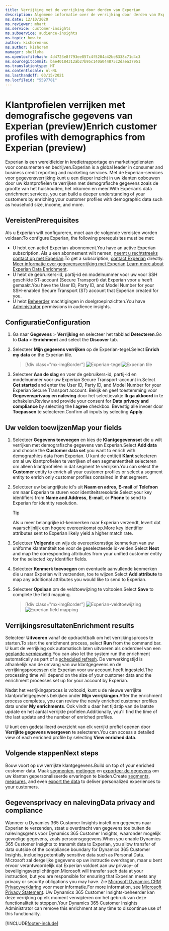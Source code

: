 ```yaml
---
title: Verrijking met de verrijking door derden van Experian
description: Algemene informatie over de verrijking door derden van Experian.
ms.date: 12/10/2020
ms.reviewer: mhart
ms.service: customer-insights
ms.subservice: audience-insights
ms.topic: how-to
author: kishorem-ms
ms.author: kishorem
manager: shellyha
ms.openlocfilehash: 4d4723e8f793ee857c4f5204a42be8338c71d4c3
ms.sourcegitcommit: bae40184312ab27b95c140a044875c2daea37951
ms.translationtype: HT
ms.contentlocale: nl-NL
ms.lasthandoff: 03/15/2021
ms.locfileid: "5597781"
---
```

# <a name="enrich-customer-profiles-with-demographics-from-experian-preview"></a><span data-ttu-id="38b73-103">Klantprofielen verrijken met demografische gegevens van Experian (preview)</span><span class="sxs-lookup"><span data-stu-id="38b73-103">Enrich customer profiles with demographics from Experian (preview)</span></span>

<span data-ttu-id="38b73-104">Experian is een wereldleider in kredietrapportage en marketingdiensten voor consumenten en bedrijven.</span><span class="sxs-lookup"><span data-stu-id="38b73-104">Experian is a global leader in consumer and business credit reporting and marketing services.</span></span> <span data-ttu-id="38b73-105">Met de Experian-services voor gegevensverrijking kunt u een dieper inzicht in uw klanten opbouwen door uw klantprofielen te verrijken met demografische gegevens zoals de grootte van het huishouden, het inkomen en meer.</span><span class="sxs-lookup"><span data-stu-id="38b73-105">With Experian’s data enrichment services, you can build a deeper understanding of your customers by enriching your customer profiles with demographic data such as household size, income, and more.</span></span>

## <a name="prerequisites"></a><span data-ttu-id="38b73-106">Vereisten</span><span class="sxs-lookup"><span data-stu-id="38b73-106">Prerequisites</span></span>

<span data-ttu-id="38b73-107">Als u Experian wilt configureren, moet aan de volgende vereisten worden voldaan:</span><span class="sxs-lookup"><span data-stu-id="38b73-107">To configure Experian, the following prerequisites must be met:</span></span>

- <span data-ttu-id="38b73-108">U hebt een actief Experian-abonnement.</span><span class="sxs-lookup"><span data-stu-id="38b73-108">You have an active Experian subscription.</span></span> <span data-ttu-id="38b73-109">Als u een abonnement wilt nemen, [neemt u rechtstreeks contact op met Experian](https://www.experian.com/marketing-services/contact).</span><span class="sxs-lookup"><span data-stu-id="38b73-109">To get a subscription, [contact Experian](https://www.experian.com/marketing-services/contact) directly.</span></span> <span data-ttu-id="38b73-110">[Meer informatie over gegevensverrijking met Experian](https://www.experian.com/marketing-services/microsoft?cmpid=ems_web_mci_cdppage).</span><span class="sxs-lookup"><span data-stu-id="38b73-110">[Learn more about Experian Data Enrichment](https://www.experian.com/marketing-services/microsoft?cmpid=ems_web_mci_cdppage).</span></span>
- <span data-ttu-id="38b73-111">U hebt de gebruikers-id, partij-id en modelnummer voor uw voor SSH geschikte ST-account (Secure Transport) dat Experian voor u heeft gemaakt.</span><span class="sxs-lookup"><span data-stu-id="38b73-111">You have the User ID, Party ID, and Model Number for your SSH-enabled Secure Transport (ST) account that Experian created for you.</span></span>
- <span data-ttu-id="38b73-112">U hebt [Beheerder](permissions.md#administrator) machtigingen in doelgroepinzichten.</span><span class="sxs-lookup"><span data-stu-id="38b73-112">You have [Administrator](permissions.md#administrator) permissions in audience insights.</span></span>

## <a name="configuration"></a><span data-ttu-id="38b73-113">Configuratie</span><span class="sxs-lookup"><span data-stu-id="38b73-113">Configuration</span></span>

1. <span data-ttu-id="38b73-114">Ga naar **Gegevens** > **Verrijking** en selecteer het tabblad **Detecteren**.</span><span class="sxs-lookup"><span data-stu-id="38b73-114">Go to **Data** > **Enrichment** and select the **Discover** tab.</span></span>

1. <span data-ttu-id="38b73-115">Selecteer **Mijn gegevens verrijken** op de Experian-tegel.</span><span class="sxs-lookup"><span data-stu-id="38b73-115">Select **Enrich my data** on the Experian tile.</span></span>

   > [!div class="mx-imgBorder"]
   > <span data-ttu-id="38b73-116">![Experian-tegel](media/experian-tile.png "Experian-tegel")</span><span class="sxs-lookup"><span data-stu-id="38b73-116">![Experian tile](media/experian-tile.png "Experian tile")</span></span>

1. <span data-ttu-id="38b73-117">Selecteer **Aan de slag** en voer de gebruikers-id, partij-id en modelnummer voor uw Experian Secure Transport-account in.</span><span class="sxs-lookup"><span data-stu-id="38b73-117">Select **Get started** and enter the User ID, Party ID, and Model Number for your Experian Secure Transport account.</span></span> <span data-ttu-id="38b73-118">Bekijk en geef toestemming voor **Gegevensprivacy en naleving** door het selectievakje **Ik ga akkoord** in te schakelen.</span><span class="sxs-lookup"><span data-stu-id="38b73-118">Review and provide your consent for **Data privacy and compliance** by selecting the **I agree** checkbox.</span></span> <span data-ttu-id="38b73-119">Bevestig alle invoer door **Toepassen** te selecteren.</span><span class="sxs-lookup"><span data-stu-id="38b73-119">Confirm all inputs by selecting **Apply**.</span></span>

## <a name="map-your-fields"></a><span data-ttu-id="38b73-120">Uw velden toewijzen</span><span class="sxs-lookup"><span data-stu-id="38b73-120">Map your fields</span></span>

1.  <span data-ttu-id="38b73-121">Selecteer **Gegevens toevoegen** en kies de **Klantgegevensset** die u wilt verrijken met demografische gegevens van Experian.</span><span class="sxs-lookup"><span data-stu-id="38b73-121">Select **Add data** and choose the **Customer data set** you want to enrich with demographics data from Experian.</span></span> <span data-ttu-id="38b73-122">U kunt de entiteit **Klant** selecteren om al uw klantprofielen te verrijken of een segmententiteit selecteren om alleen klantprofielen in dat segment te verrijken.</span><span class="sxs-lookup"><span data-stu-id="38b73-122">You can select the **Customer** entity to enrich all your customer profiles or select a segment entity to enrich only customer profiles contained in that segment.</span></span>

1. <span data-ttu-id="38b73-123">Selecteer uw belangrijkste id's uit **Naam en adres**​, **E-mail** of **Telefoon** om naar Experian te sturen voor identiteitsresolutie.</span><span class="sxs-lookup"><span data-stu-id="38b73-123">Select your key identifiers from **Name and Address**, **E-mail**, or **Phone** to send to Experian for identity resolution.</span></span>

   > [!TIP]
   > <span data-ttu-id="38b73-124">Als u meer belangrijke id-kenmerken naar Experian verzendt, levert dat waarschijnlijk een hogere overeenkomst op.</span><span class="sxs-lookup"><span data-stu-id="38b73-124">More key identifier attributes sent to Experian likely yield a higher match rate.</span></span>

1. <span data-ttu-id="38b73-125">Selecteer **Volgende** en wijs de overeenkomstige kenmerken van uw uniforme klantentiteit toe voor de geselecteerde id-velden.</span><span class="sxs-lookup"><span data-stu-id="38b73-125">Select **Next** and map the corresponding attributes from your unified customer entity for the selected key identifier fields.</span></span>

1. <span data-ttu-id="38b73-126">Selecteer **Kenmerk toevoegen** om eventuele aanvullende kenmerken die u naar Experian wilt verzenden, toe te wijzen.</span><span class="sxs-lookup"><span data-stu-id="38b73-126">Select **Add attribute** to map any additional attributes you would like to send to Experian.</span></span>

1.  <span data-ttu-id="38b73-127">Selecteer **Opslaan** om de veldtoewijzing te voltooien.</span><span class="sxs-lookup"><span data-stu-id="38b73-127">Select **Save** to complete the field mapping.</span></span>

    > [!div class="mx-imgBorder"]
    > <span data-ttu-id="38b73-128">![Experian-veldtoewijzing](media/experian-field-mapping.png "Experian-veldtoewijzing")</span><span class="sxs-lookup"><span data-stu-id="38b73-128">![Experian field mapping](media/experian-field-mapping.png "Experian field mapping")</span></span>

## <a name="enrichment-results"></a><span data-ttu-id="38b73-129">Verrijkingsresultaten</span><span class="sxs-lookup"><span data-stu-id="38b73-129">Enrichment results</span></span>

<span data-ttu-id="38b73-130">Selecteer **Uitvoeren** vanaf de opdrachtbalk om het verrijkingsproces te starten.</span><span class="sxs-lookup"><span data-stu-id="38b73-130">To start the enrichment process, select **Run** from the command bar.</span></span> <span data-ttu-id="38b73-131">U kunt de verrijking ook automatisch laten uitvoeren als onderdeel van een [geplande vernieuwing](system.md#schedule-tab).</span><span class="sxs-lookup"><span data-stu-id="38b73-131">You can also let the system run the enrichment automatically as part of a [scheduled refresh](system.md#schedule-tab).</span></span> <span data-ttu-id="38b73-132">De verwerkingstijd is afhankelijk van de omvang van uw klantgegevens en de verrijkingsprocessen die Experian voor uw account heeft ingesteld.</span><span class="sxs-lookup"><span data-stu-id="38b73-132">The processing time will depend on the size of your customer data and the enrichment processes set up for your account by Experian.</span></span>

<span data-ttu-id="38b73-133">Nadat het verrijkingsproces is voltooid, kunt u de nieuwe verrijkte klantprofielgegevens bekijken onder **Mijn verrijkingen**.</span><span class="sxs-lookup"><span data-stu-id="38b73-133">After the enrichment process completes, you can review the newly enriched customer profiles data under **My enrichments**.</span></span> <span data-ttu-id="38b73-134">Ook vindt u daar het tijdstip van de laatste update en het aantal verrijkte profielen.</span><span class="sxs-lookup"><span data-stu-id="38b73-134">Additionally, you'll find the time of the last update and the number of enriched profiles.</span></span>

<span data-ttu-id="38b73-135">U kunt een gedetailleerd overzicht van elk verrijkt profiel openen door **Verrijkte gegevens weergeven** te selecteren.</span><span class="sxs-lookup"><span data-stu-id="38b73-135">You can access a detailed view of each enriched profile by selecting **View enriched data**.</span></span>

## <a name="next-steps"></a><span data-ttu-id="38b73-136">Volgende stappen</span><span class="sxs-lookup"><span data-stu-id="38b73-136">Next steps</span></span>

<span data-ttu-id="38b73-137">Bouw voort op uw verrijkte klantgegevens.</span><span class="sxs-lookup"><span data-stu-id="38b73-137">Build on top of your enriched customer data.</span></span> <span data-ttu-id="38b73-138">Maak [segmenten](segments.md), [metingen](measures.md) en [exporteer de gegevens](export-destinations.md) om uw klanten gepersonaliseerde ervaringen te bieden.</span><span class="sxs-lookup"><span data-stu-id="38b73-138">Create [segments](segments.md), [measures](measures.md), and even [export the data](export-destinations.md) to deliver personalized experiences to your customers.</span></span>

## <a name="data-privacy-and-compliance"></a><span data-ttu-id="38b73-139">Gegevensprivacy en naleving</span><span class="sxs-lookup"><span data-stu-id="38b73-139">Data privacy and compliance</span></span>

<span data-ttu-id="38b73-140">Wanneer u Dynamics 365 Customer Insights instelt om gegevens naar Experian te verzenden, staat u overdracht van gegevens toe buiten de nalevingsgrens voor Dynamics 365 Customer Insights, waaronder mogelijk gevoelige gegevens, zoals persoonsgegevens.</span><span class="sxs-lookup"><span data-stu-id="38b73-140">When you enable Dynamics 365 Customer Insights to transmit data to Experian, you allow transfer of data outside of the compliance boundary for Dynamics 365 Customer Insights, including potentially sensitive data such as Personal Data.</span></span> <span data-ttu-id="38b73-141">Microsoft zal dergelijke gegevens op uw instructie overdragen, maar u bent ervoor verantwoordelijk dat Experian voldoet aan uw privacy- of beveiligingsverplichtingen.</span><span class="sxs-lookup"><span data-stu-id="38b73-141">Microsoft will transfer such data at your instruction, but you are responsible for ensuring that Experian meets any privacy or security obligations you may have.</span></span> <span data-ttu-id="38b73-142">Zie [Microsoft Dynamics CRM Privacyverklaring](https://go.microsoft.com/fwlink/?linkid=396732) voor meer informatie.</span><span class="sxs-lookup"><span data-stu-id="38b73-142">For more information, see [Microsoft Privacy Statement](https://go.microsoft.com/fwlink/?linkid=396732).</span></span>
<span data-ttu-id="38b73-143">Uw Dynamics 365 Customer Insights-beheerder kan deze verrijking op elk moment verwijderen om het gebruik van deze functionaliteit te stoppen.</span><span class="sxs-lookup"><span data-stu-id="38b73-143">Your Dynamics 365 Customer Insights Administrator can remove this enrichment at any time to discontinue use of this functionality.</span></span>


[!INCLUDE[footer-include](../includes/footer-banner.md)]